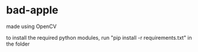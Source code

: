 # bad-apple

made using OpenCV

to install the required python modules, run "pip install -r requirements.txt" in the folder
